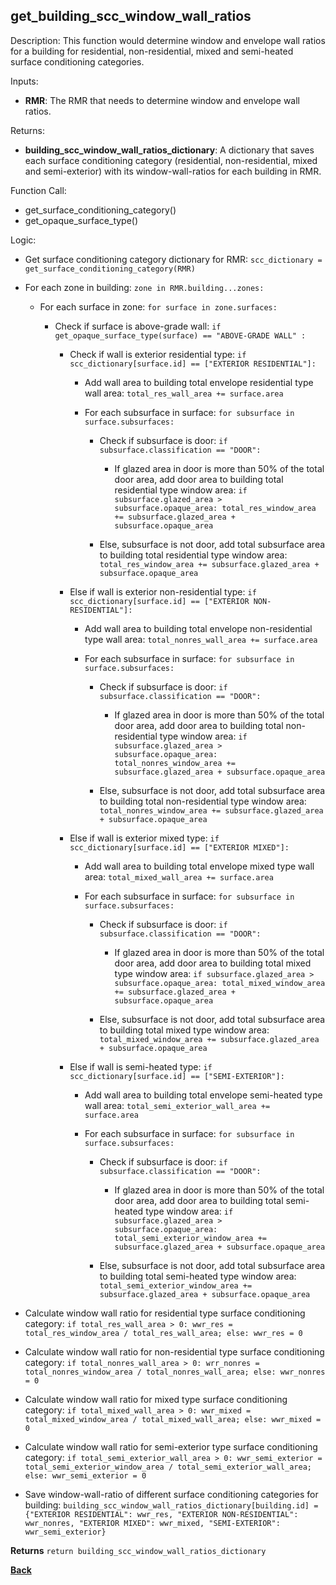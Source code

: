 
## get_building_scc_window_wall_ratios

Description: This function would determine window and envelope wall ratios for a building for residential, non-residential, mixed and semi-heated surface conditioning categories.  

Inputs:

  - **RMR**: The RMR that needs to determine window and envelope wall ratios.  

Returns:

- **building_scc_window_wall_ratios_dictionary**: A dictionary that saves each surface conditioning category (residential, non-residential, mixed and semi-exterior) with its window-wall-ratios for each building in RMR.

Function Call:

- get_surface_conditioning_category()
- get_opaque_surface_type()

Logic:

- Get surface conditioning category dictionary for RMR: `scc_dictionary = get_surface_conditioning_category(RMR)`

- For each zone in building: `zone in RMR.building...zones:`

  - For each surface in zone: `for surface in zone.surfaces:`

    - Check if surface is above-grade wall: `if get_opaque_surface_type(surface) == "ABOVE-GRADE WALL" :`

      - Check if wall is exterior residential type: `if scc_dictionary[surface.id] == ["EXTERIOR RESIDENTIAL"]:`

        - Add wall area to building total envelope residential type wall area: `total_res_wall_area += surface.area`

        - For each subsurface in surface: `for subsurface in surface.subsurfaces:`

          - Check if subsurface is door: `if subsurface.classification == "DOOR":`

            - If glazed area in door is more than 50% of the total door area, add door area to building total residential type window area: `if subsurface.glazed_area > subsurface.opaque_area: total_res_window_area += subsurface.glazed_area + subsurface.opaque_area`

          - Else, subsurface is not door, add total subsurface area to building total residential type window area: `total_res_window_area += subsurface.glazed_area + subsurface.opaque_area`

      - Else if wall is exterior non-residential type: `if scc_dictionary[surface.id] == ["EXTERIOR NON-RESIDENTIAL"]:`

        - Add wall area to building total envelope non-residential type wall area: `total_nonres_wall_area += surface.area`

        - For each subsurface in surface: `for subsurface in surface.subsurfaces:`

          - Check if subsurface is door: `if subsurface.classification == "DOOR":`

            - If glazed area in door is more than 50% of the total door area, add door area to building total non-residential type window area: `if subsurface.glazed_area > subsurface.opaque_area: total_nonres_window_area += subsurface.glazed_area + subsurface.opaque_area`

          - Else, subsurface is not door, add total subsurface area to building total non-residential type window area: `total_nonres_window_area += subsurface.glazed_area + subsurface.opaque_area`

      - Else if wall is exterior mixed type: `if scc_dictionary[surface.id] == ["EXTERIOR MIXED"]:`

        - Add wall area to building total envelope mixed type wall area: `total_mixed_wall_area += surface.area`

        - For each subsurface in surface: `for subsurface in surface.subsurfaces:`

          - Check if subsurface is door: `if subsurface.classification == "DOOR":`

            - If glazed area in door is more than 50% of the total door area, add door area to building total mixed type window area: `if subsurface.glazed_area > subsurface.opaque_area: total_mixed_window_area += subsurface.glazed_area + subsurface.opaque_area`

          - Else, subsurface is not door, add total subsurface area to building total mixed type window area: `total_mixed_window_area += subsurface.glazed_area + subsurface.opaque_area`

      - Else if wall is semi-heated type: `if scc_dictionary[surface.id] == ["SEMI-EXTERIOR"]:`

        - Add wall area to building total envelope semi-heated type wall area: `total_semi_exterior_wall_area += surface.area`

        - For each subsurface in surface: `for subsurface in surface.subsurfaces:`

          - Check if subsurface is door: `if subsurface.classification == "DOOR":`

            - If glazed area in door is more than 50% of the total door area, add door area to building total semi-heated type window area: `if subsurface.glazed_area > subsurface.opaque_area: total_semi_exterior_window_area += subsurface.glazed_area + subsurface.opaque_area`

          - Else, subsurface is not door, add total subsurface area to building total semi-heated type window area: `total_semi_exterior_window_area += subsurface.glazed_area + subsurface.opaque_area`

- Calculate window wall ratio for residential type surface conditioning category: `if total_res_wall_area > 0: wwr_res = total_res_window_area / total_res_wall_area; else: wwr_res = 0`

- Calculate window wall ratio for non-residential type surface conditioning category: `if total_nonres_wall_area > 0: wrr_nonres = total_nonres_window_area / total_nonres_wall_area; else: wwr_nonres = 0`

- Calculate window wall ratio for mixed type surface conditioning category: `if total_mixed_wall_area > 0: wwr_mixed = total_mixed_window_area / total_mixed_wall_area; else: wwr_mixed = 0`

- Calculate window wall ratio for semi-exterior type surface conditioning category: `if total_semi_exterior_wall_area > 0: wwr_semi_exterior = total_semi_exterior_window_area / total_semi_exterior_wall_area; else: wwr_semi_exterior = 0`

- Save window-wall-ratio of different surface conditioning categories for building: `building_scc_window_wall_ratios_dictionary[building.id] = {"EXTERIOR RESIDENTIAL": wwr_res, "EXTERIOR NON-RESIDENTIAL": wwr_nonres, "EXTERIOR MIXED": wwr_mixed, "SEMI-EXTERIOR": wwr_semi_exterior}`

**Returns** `return building_scc_window_wall_ratios_dictionary`

**[Back](../_toc.md)**
